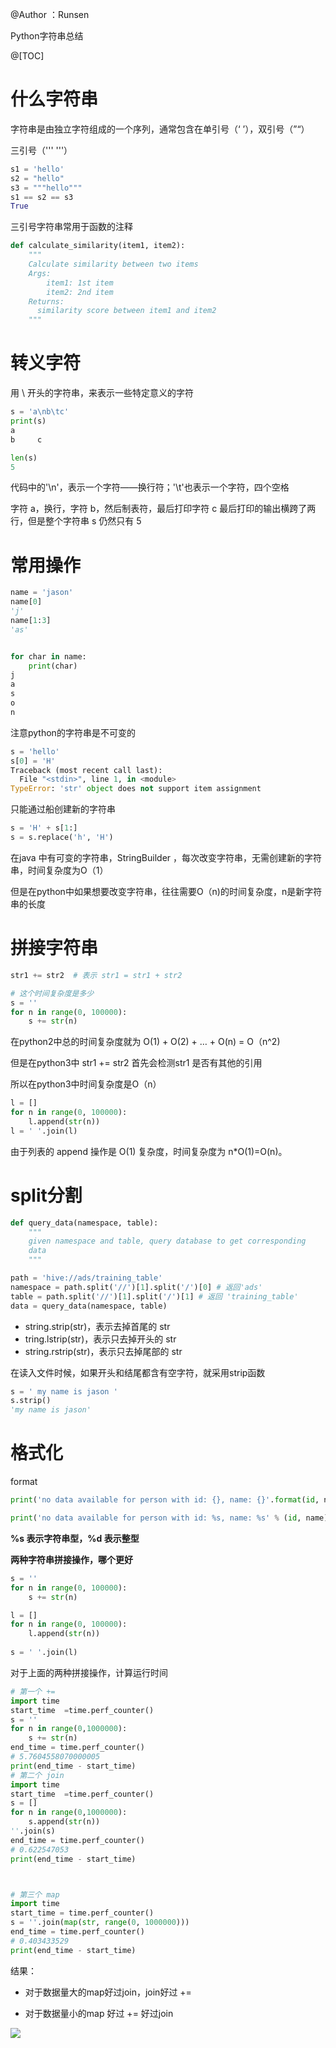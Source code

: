 ﻿
@Author ：Runsen

 Python字符串总结


@[TOC]

# 什么字符串
字符串是由独立字符组成的一个序列，通常包含在单引号（‘ ’），双引号（”“）

三引号（''' '''）


```python
s1 = 'hello'
s2 = "hello"
s3 = """hello"""
s1 == s2 == s3
True

```
三引号字符串常用于函数的注释

```python
def calculate_similarity(item1, item2):
    """
    Calculate similarity between two items
    Args:
        item1: 1st item
        item2: 2nd item
    Returns:
      similarity score between item1 and item2
    """

```

# 转义字符

用 \ 开头的字符串，来表示一些特定意义的字符

```python
s = 'a\nb\tc'
print(s)
a
b	  c

len(s)
5
```

代码中的'\n'，表示一个字符——换行符；'\t'也表示一个字符，四个空格


字符 a，换行，字符 b，然后制表符，最后打印字符 c
最后打印的输出横跨了两行，但是整个字符串 s 仍然只有 5 


# 常用操作

```python
name = 'jason'
name[0]
'j'
name[1:3]
'as'


for char in name:
    print(char)   
j
a
s
o
n


```
注意python的字符串是不可变的


```python
s = 'hello'
s[0] = 'H'
Traceback (most recent call last):
  File "<stdin>", line 1, in <module>
TypeError: 'str' object does not support item assignment

```

只能通过船创建新的字符串
```python
s = 'H' + s[1:]
s = s.replace('h', 'H')

```


在java 中有可变的字符串，StringBuilder  ，每次改变字符串，无需创建新的字符串，时间复杂度为O（1） 

但是在python中如果想要改变字符串，往往需要O（n)的时间复杂度，n是新字符串的长度


#  拼接字符串

```python
str1 += str2  # 表示 str1 = str1 + str2

# 这个时间复杂度是多少
s = ''
for n in range(0, 100000):
    s += str(n)

```
在python2中总的时间复杂度就为 O(1) + O(2) + … + O(n) = O（n^2)

但是在python3中 str1 += str2 首先会检测str1 是否有其他的引用

所以在python3中时间复杂度是O（n）





```python
l = []
for n in range(0, 100000):
    l.append(str(n))
l = ' '.join(l) 

```
由于列表的 append 操作是 O(1) 复杂度，时间复杂度为 n*O(1)=O(n)。



# split分割
```python
def query_data(namespace, table):
    """
    given namespace and table, query database to get corresponding
    data         
    """

path = 'hive://ads/training_table'
namespace = path.split('//')[1].split('/')[0] # 返回'ads'
table = path.split('//')[1].split('/')[1] # 返回 'training_table'
data = query_data(namespace, table) 

```
- string.strip(str)，表示去掉首尾的 str 
- tring.lstrip(str)，表示只去掉开头的 str
- string.rstrip(str)，表示只去掉尾部的 str


在读入文件时候，如果开头和结尾都含有空字符，就采用strip函数
```python
s = ' my name is jason '
s.strip()
'my name is jason'

```
# 格式化


format
```python
print('no data available for person with id: {}, name: {}'.format(id, name))
```



```python
print('no data available for person with id: %s, name: %s' % (id, name))

```
**%s 表示字符串型，%d 表示整型**




**两种字符串拼接操作，哪个更好**
```python
s = ''
for n in range(0, 100000):
    s += str(n)

```

```python
l = []
for n in range(0, 100000):
    l.append(str(n))
    
s = ' '.join(l)

```
对于上面的两种拼接操作，计算运行时间



```python
# 第一个 +=
import time
start_time  =time.perf_counter()
s = ''
for n in range(0,1000000):
    s += str(n)
end_time = time.perf_counter()
# 5.7604558070000005
print(end_time - start_time)
# 第二个 join
import time
start_time  =time.perf_counter()
s = []
for n in range(0,1000000):
    s.append(str(n))
''.join(s)
end_time = time.perf_counter()
# 0.622547053
print(end_time - start_time)



# 第三个 map
import time
start_time = time.perf_counter()
s = ''.join(map(str, range(0, 1000000)))
end_time = time.perf_counter()
# 0.403433529
print(end_time - start_time)

```


结果：
- 对于数据量大的map好过join，join好过 +=


- 对于数据量小的map 好过 += 好过join


![](https://img-blog.csdnimg.cn/2019052315133017.png)
